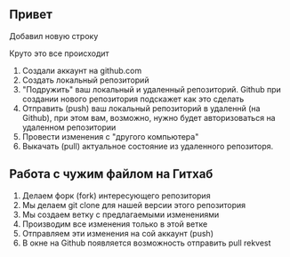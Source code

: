## Привет

Добавил новую строку

Круто это все происходит

1. Создали аккаунт на github.com
2. Создать локальный репозиторий
3. "Подружить" ваш локальный и удаленный репозиторий. Github при создании нового репозитория подскажет как это сделать
4. Отправить (push) ваш локальный репозиторий в удаленнй (на Github), при этом вам, возможно, нужно будет авторизоваться на удаленном репозитории
5. Провести изменения с "другого компьютера"
6. Выкачать (pull) актуальное состояние из удаленного репозиторя.

## Работа с чужим файлом на Гитхаб

1. Делаем форк (fork) интересующего репозитория
2. Мы делаем git clone для нашей версии этого репозитория
3. Мы создаем ветку с предлагаемыми изменениями
4. Производим все изменения только в этой ветке
5. Отправляем эти изменения на сой аккаунт (push)
6. В окне на Github появляется возможность отправить pull rekvest